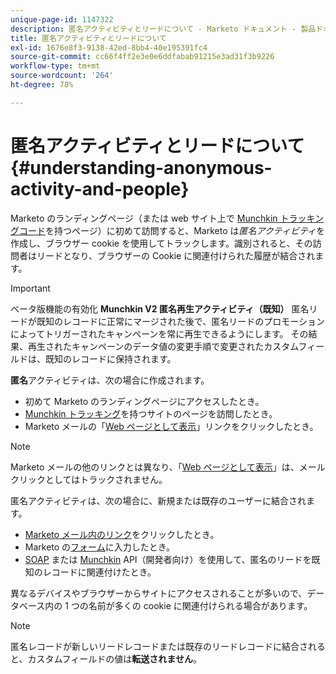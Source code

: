 ```yaml
---
unique-page-id: 1147322
description: 匿名アクティビティとリードについて - Marketo ドキュメント - 製品ドキュメント
title: 匿名アクティビティとリードについて
exl-id: 1676e8f3-9138-42ed-8bb4-40e195391fc4
source-git-commit: cc66f4ff2e3e0e6ddfabab91215e3ad31f3b9226
workflow-type: tm+mt
source-wordcount: '264'
ht-degree: 78%

---
```


# 匿名アクティビティとリードについて {#understanding-anonymous-activity-and-people}

Marketo のランディングページ（または web サイト上で [Munchkin トラッキングコード](/help/marketo/product-docs/administration/additional-integrations/add-munchkin-tracking-code-to-your-website.md)を持つページ）に初めて訪問すると、Marketo は&#x200B;_匿名アクティビティ_&#x200B;を作成し、ブラウザー cookie を使用してトラックします。識別されると、その訪問者はリードとなり、ブラウザーの Cookie に関連付けられた履歴が結合されます。

>[!IMPORTANT]
>
>ベータ版機能の有効化 **Munchkin V2 匿名再生アクティビティ（既知）** 匿名リードが既知のレコードに正常にマージされた後で、匿名リードのプロモーションによってトリガーされたキャンペーンを常に再生できるようにします。 その結果、再生されたキャンペーンのデータ値の変更手順で変更されたカスタムフィールドは、既知のレコードに保持されます。

**匿名**&#x200B;アクティビティは、次の場合に作成されます。

* 初めて Marketo のランディングページにアクセスしたとき。
* [Munchkin トラッキング](/help/marketo/product-docs/administration/additional-integrations/add-munchkin-tracking-code-to-your-website.md)を持つサイトのページを訪問したとき。
* Marketo メールの「[Web ページとして表示](/help/marketo/product-docs/email-marketing/general/functions-in-the-editor/add-a-view-as-web-page-link-to-an-email.md)」リンクをクリックしたとき。

>[!NOTE]
>
>Marketo メールの他のリンクとは異なり、「[Web ページとして表示](/help/marketo/product-docs/email-marketing/general/functions-in-the-editor/add-a-view-as-web-page-link-to-an-email.md)」は、メールクリックとしてはトラックされません。

匿名アクティビティは、次の場合に、新規または既存のユーザーに結合されます。

* [Marketo メール内のリンク](/help/marketo/product-docs/email-marketing/general/using-tokens/add-a-system-token-as-a-link-in-an-email.md)をクリックしたとき。
* Marketo の[フォーム](/help/marketo/product-docs/demand-generation/forms/form-actions/embed-a-form-on-your-website.md)に入力したとき。
* [SOAP](/help/marketo/product-docs/administration/additional-integrations/configuring-your-soap-api-settings.md) または [Munchkin](/help/marketo/product-docs/administration/additional-integrations/add-munchkin-tracking-code-to-your-website.md) API（開発者向け）を使用して、匿名のリードを既知のレコードに関連付けたとき。

異なるデバイスやブラウザーからサイトにアクセスされることが多いので、データベース内の 1 つの名前が多くの cookie に関連付けられる場合があります。

>[!NOTE]
>
>匿名レコードが新しいリードレコードまたは既存のリードレコードに結合されると、カスタムフィールドの値は&#x200B;**転送されません**。
